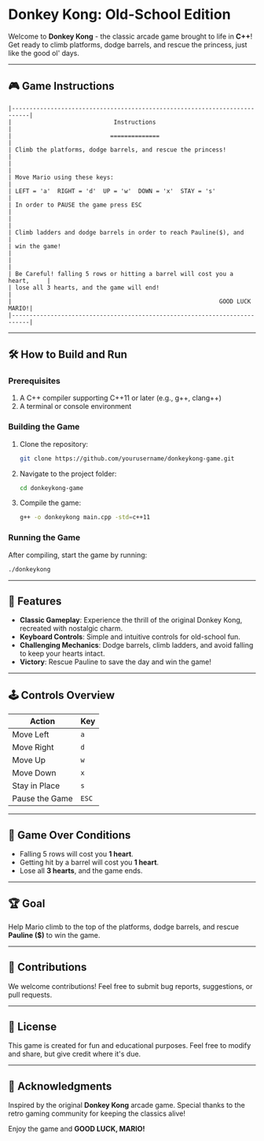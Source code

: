 # Donkey Kong: Old-School Edition

Welcome to **Donkey Kong** - the classic arcade game brought to life in **C++**! Get ready to climb platforms, dodge barrels, and rescue the princess, just like the good ol' days.

---

## 🎮 **Game Instructions**

```
|---------------------------------------------------------------------------|
|                             Instructions                                  |
|                            ==============                                 |
| Climb the platforms, dodge barrels, and rescue the princess!              |
|                                                                           |
| Move Mario using these keys:                                              |
| LEFT = 'a'  RIGHT = 'd'  UP = 'w'  DOWN = 'x'  STAY = 's'                 |
| In order to PAUSE the game press ESC                                      |
|                                                                           |
| Climb ladders and dodge barrels in order to reach Pauline($), and         |
| win the game!                                                             |
|                                                                           |
| Be Careful! falling 5 rows or hitting a barrel will cost you a heart,     |
| lose all 3 hearts, and the game will end!                                 |
|                                                           GOOD LUCK MARIO!|
|---------------------------------------------------------------------------|
```

---

## 🛠️ **How to Build and Run**

### Prerequisites
1. A C++ compiler supporting C++11 or later (e.g., g++, clang++)
2. A terminal or console environment

### Building the Game
1. Clone the repository:
   ```bash
   git clone https://github.com/yourusername/donkeykong-game.git
   ```
2. Navigate to the project folder:
   ```bash
   cd donkeykong-game
   ```
3. Compile the game:
   ```bash
   g++ -o donkeykong main.cpp -std=c++11
   ```

### Running the Game
After compiling, start the game by running:
```bash
./donkeykong
```

---

## 💖 **Features**
- **Classic Gameplay**: Experience the thrill of the original Donkey Kong, recreated with nostalgic charm.
- **Keyboard Controls**: Simple and intuitive controls for old-school fun.
- **Challenging Mechanics**: Dodge barrels, climb ladders, and avoid falling to keep your hearts intact.
- **Victory**: Rescue Pauline to save the day and win the game!

---

## 🕹️ **Controls Overview**
| Action           | Key     |
|------------------|---------|
| Move Left        | `a`     |
| Move Right       | `d`     |
| Move Up          | `w`     |
| Move Down        | `x`     |
| Stay in Place    | `s`     |
| Pause the Game   | `ESC`   |

---

## 🚨 **Game Over Conditions**
- Falling 5 rows will cost you **1 heart**.
- Getting hit by a barrel will cost you **1 heart**.
- Lose all **3 hearts**, and the game ends.

---

## 🏆 **Goal**
Help Mario climb to the top of the platforms, dodge barrels, and rescue **Pauline ($)** to win the game.

---

## 🤝 **Contributions**
We welcome contributions! Feel free to submit bug reports, suggestions, or pull requests.

---

## 📜 **License**
This game is created for fun and educational purposes. Feel free to modify and share, but give credit where it's due.

---

## 🎉 **Acknowledgments**
Inspired by the original **Donkey Kong** arcade game. Special thanks to the retro gaming community for keeping the classics alive!

Enjoy the game and **GOOD LUCK, MARIO!**
